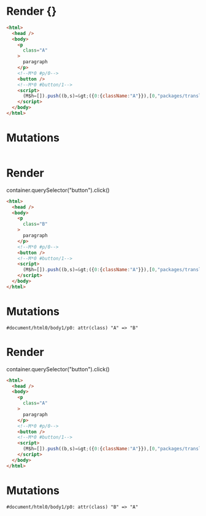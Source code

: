 # Render {}
```html
<html>
  <head />
  <body>
    <p
      class="A"
    >
      paragraph
    </p>
    <!--M*0 #p/0-->
    <button />
    <!--M*0 #button/1-->
    <script>
      (M$h=[]).push((b,s)=&gt;({0:{className:"A"}}),[0,"packages/translator/src/__tests__/fixtures/dynamic-tag-attr-signal/template.marko_0_className",])
    </script>
  </body>
</html>
```

# Mutations
```

```


# Render 
container.querySelector("button").click()

```html
<html>
  <head />
  <body>
    <p
      class="B"
    >
      paragraph
    </p>
    <!--M*0 #p/0-->
    <button />
    <!--M*0 #button/1-->
    <script>
      (M$h=[]).push((b,s)=&gt;({0:{className:"A"}}),[0,"packages/translator/src/__tests__/fixtures/dynamic-tag-attr-signal/template.marko_0_className",])
    </script>
  </body>
</html>
```

# Mutations
```
#document/html0/body1/p0: attr(class) "A" => "B"
```


# Render 
container.querySelector("button").click()

```html
<html>
  <head />
  <body>
    <p
      class="A"
    >
      paragraph
    </p>
    <!--M*0 #p/0-->
    <button />
    <!--M*0 #button/1-->
    <script>
      (M$h=[]).push((b,s)=&gt;({0:{className:"A"}}),[0,"packages/translator/src/__tests__/fixtures/dynamic-tag-attr-signal/template.marko_0_className",])
    </script>
  </body>
</html>
```

# Mutations
```
#document/html0/body1/p0: attr(class) "B" => "A"
```